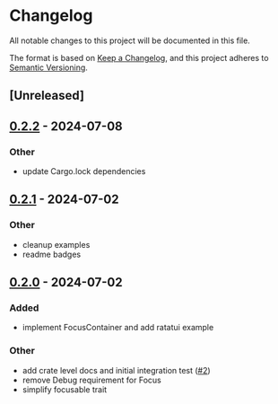 # Changelog
All notable changes to this project will be documented in this file.

The format is based on [Keep a Changelog](https://keepachangelog.com/en/1.0.0/),
and this project adheres to [Semantic Versioning](https://semver.org/spec/v2.0.0.html).

## [Unreleased]

## [0.2.2](https://github.com/joshka/focusable/compare/focusable-v0.2.1...focusable-v0.2.2) - 2024-07-08

### Other
- update Cargo.lock dependencies

## [0.2.1](https://github.com/joshka/focusable/compare/focusable-v0.2.0...focusable-v0.2.1) - 2024-07-02

### Other
- cleanup examples
- readme badges

## [0.2.0](https://github.com/joshka/focusable/compare/focusable-v0.1.1...focusable-v0.2.0) - 2024-07-02

### Added
- implement FocusContainer and add ratatui example

### Other
- add crate level docs and initial integration test ([#2](https://github.com/joshka/focusable/pull/2))
- remove Debug requirement for Focus
- simplify focusable trait
